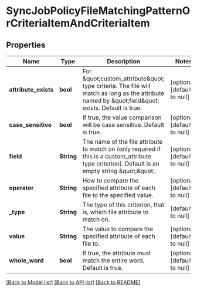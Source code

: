 # SyncJobPolicyFileMatchingPatternOrCriteriaItemAndCriteriaItem

## Properties
Name | Type | Description | Notes
------------ | ------------- | ------------- | -------------
**attribute_exists** | **bool** | For \&quot;custom_attribute\&quot; type criteria.  The file will match as long as the attribute named by \&quot;field\&quot; exists.  Default is true. | [optional] [default to null]
**case_sensitive** | **bool** | If true, the value comparison will be case sensitive.  Default is true. | [optional] [default to null]
**field** | **String** | The name of the file attribute to match on (only required if this is a custom_attribute type criterion).  Default is an empty string \&quot;\&quot;. | [optional] [default to null]
**operator** | **String** | How to compare the specified attribute of each file to the specified value. | [optional] [default to null]
**_type** | **String** | The type of this criterion, that is, which file attribute to match on. | [default to null]
**value** | **String** | The value to compare the specified attribute of each file to. | [optional] [default to null]
**whole_word** | **bool** | If true, the attribute must match the entire word.  Default is true. | [optional] [default to null]

[[Back to Model list]](../README.md#documentation-for-models) [[Back to API list]](../README.md#documentation-for-api-endpoints) [[Back to README]](../README.md)


